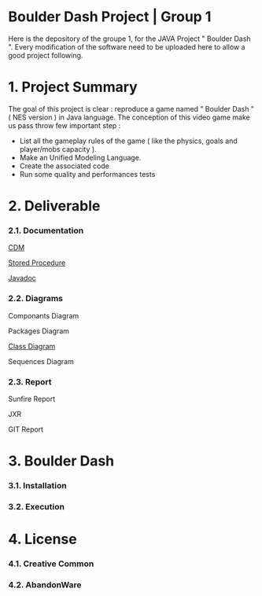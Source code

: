 # Boulder Dash Project | Group 1

Here is the depository of the groupe 1, for the JAVA Project " Boulder Dash ". Every modification of the software need to be uploaded here to allow a good project following.

# 1. Project Summary

The goal of this project is clear : reproduce a game named " Boulder Dash " ( NES version ) in Java language. The conception of this video game make us pass throw few important step :
* List all the gameplay rules of the game ( like the physics, goals and player/mobs capacity ).
* Make an Unified Modeling Language.
* Create the associated code
* Run some quality and performances tests


# 2. Deliverable

### 2.1. Documentation

[CDM](https://github.com/Darkdady/BoulderDashGroupe1/blob/master/Deliverables/DataBase/boulderdash%20.mcd)

[Stored Procedure](https://github.com/Darkdady/BoulderDashGroupe1/blob/master/Deliverables/DataBase/StoredProcedure.md)

[Javadoc]( )

### 2.2. Diagrams

Componants Diagram

Packages Diagram

[Class Diagram](https://github.com/Darkdady/BoulderDashGroupe1/tree/master/Deliverables/Diagramms/Class)

Sequences Diagram

### 2.3. Report

Sunfire Report

JXR

GIT Report

# 3. Boulder Dash

### 3.1. Installation
### 3.2. Execution

# 4. License
### 4.1. Creative Common
### 4.2. AbandonWare
